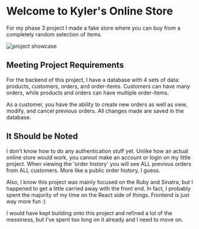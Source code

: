 # Welcome to Kyler's Online Store

For my phase 3 project I made a fake store where you can buy from a completely
random selection of items.

![project showcase](https://github.com/KylerBest/phase-3-project/blob/main/Project%20GIF.gif)

## Meeting Project Requirements

For the backend of this project, I have a database with 4 sets of data: products,
customers, orders, and order-items. Customers can have many orders, while
products and orders can have multiple order-items.

As a customer, you have the ability to create new orders as well as view, modify,
and cancel previous orders. All changes made are saved in the database.

## It Should be Noted

I don't know how to do any authentication stuff yet. Unlike how an actual online
store would work, you cannot make an account or login on my little project.
When viewing the 'order history' you will see ALL previous orders from ALL
customers. More like a public order history, I guess.

Also, I know this project was mainly focused on the Ruby and Sinatra, but I
happened to get a little carried away with the front end. In fact, I probably
spent the majority of my time on the React side of things. Frontend is just
way more fun :)

I would have kept building onto this project and refined a lot of the messiness,
but I've spent too long on it already and I need to move on.
